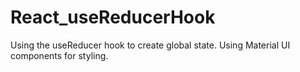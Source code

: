 # React_useReducerHook
Using the useReducer hook to create global state. Using Material UI components for styling.
